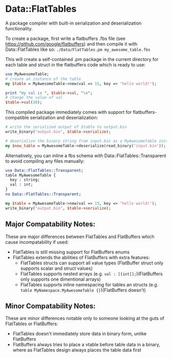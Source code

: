 # Data::FlatTables
A package compiler with built-in serialization and deserialization functionality.

To create a package, first write a flatbuffers .fbs file (see https://github.com/google/flatbuffers) and then compile it with Data::FlatTables like so:
`./Data/FlatTables.pm my_awesome_table.fbs`

This will create a self-contained .pm package in the current directory for each table and struct in the flatbuffers code which is ready to use:
```perl
use MyAwesomeTable;
# create an instance of the table
my $table = MyAwesomeTable->new(val => 15, key => 'hello world!');

print "my val is ", $table->val, "\n";
# change the value of val
$table->val(30);
```
This compiled package immediately comes with support for flatbuffers-compatible serialization and deserialization:
```perl
# write the serialized output of $table to output.bin
write_binary('output.bin', $table->serialize);

# deserialize the binary string from input.bin as a MyAwesomeTable instance
my $new_table = MyAwesomeTable->deserialize(read_binary('input.bin'));
```

Alternatively, you can inline a fbs schema with Data::FlatTables::Transparent to avoid compiling any files manually:
```perl
use Data::FlatTables::Transparent;
table MyAwesomeTable {
  key : string;
  val : int;
}
no Data::FlatTables::Transparent;

my $table = MyAwesomeTable->new(val => 15, key => 'hello world!');
write_binary('output.bin', $table->serialize);
```

## Major Compatability Notes:
These are major differences between FlatTables and FlatBuffers which cause incompatability if used:
 - FlatTables is still missing support for FlatBuffers enums
 - FlatTables extends the abilities of FlatBuffers with extra features:
   - FlatTables structs can support all value types (FlatBuffer struct only supports scalar and struct values)
   - FlatTables supports nested arrays (e.g. `val : [[int]];`)(FlatBuffers only supports one dimentional arrays)
   - FlatTables supports inline namespacing for tables an structs (e.g. `table MyNamespace.MyAwesomeTable {}`)(FlatBuffers doesn't)

## Minor Compatability Notes:
These are minor differences notable only to someone looking at the guts of FlatTables or FlatBuffers:
 - FlatTables doesn't immediately store data in binary form, unlike FlatBuffers
 - FlatBuffers always tries to place a vtable before table data in a binary, where as FlatTables design always places the table data first
